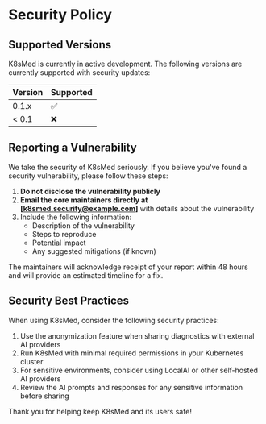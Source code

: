 # Security Policy

## Supported Versions

K8sMed is currently in active development. The following versions are currently supported with security updates:

| Version | Supported          |
| ------- | ------------------ |
| 0.1.x   | :white_check_mark: |
| < 0.1   | :x:                |

## Reporting a Vulnerability

We take the security of K8sMed seriously. If you believe you've found a security vulnerability, please follow these steps:

1. **Do not disclose the vulnerability publicly**
2. **Email the core maintainers directly at [k8smed.security@example.com]** with details about the vulnerability
3. Include the following information:
   - Description of the vulnerability
   - Steps to reproduce
   - Potential impact
   - Any suggested mitigations (if known)

The maintainers will acknowledge receipt of your report within 48 hours and will provide an estimated timeline for a fix.

## Security Best Practices

When using K8sMed, consider the following security practices:

1. Use the anonymization feature when sharing diagnostics with external AI providers
2. Run K8sMed with minimal required permissions in your Kubernetes cluster
3. For sensitive environments, consider using LocalAI or other self-hosted AI providers
4. Review the AI prompts and responses for any sensitive information before sharing

Thank you for helping keep K8sMed and its users safe!

